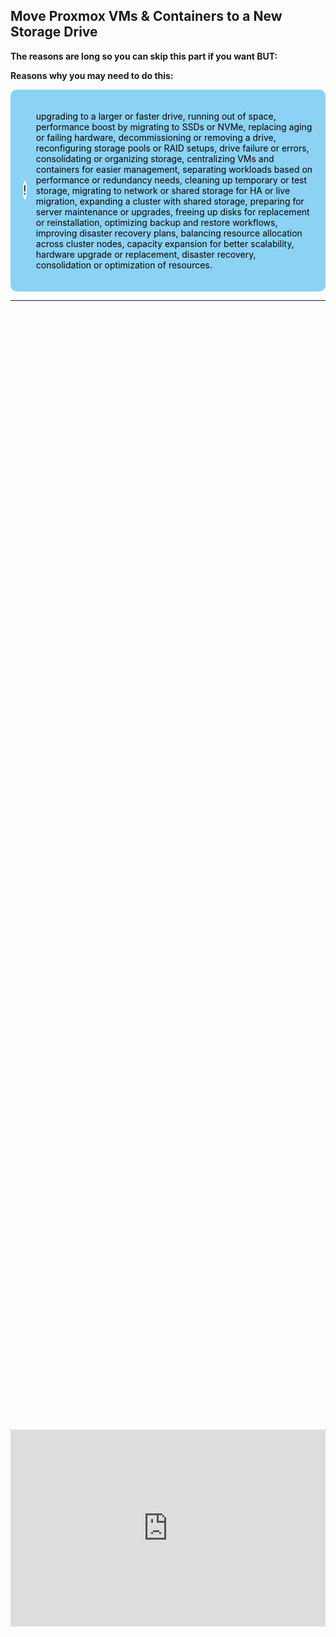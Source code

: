 ## Move Proxmox VMs & Containers to a New Storage Drive

**The reasons are long so you can skip this part if you want BUT:**

**Reasons why you may need to do this:**

<!DOCTYPE html>
<html lang="en">
<head>
<meta charset="UTF-8">
<meta name="viewport" content="width=device-width, initial-scale=1.0">
<title>Informative Section</title>
<style>
.informative-section {
    background-color: #8CD2F4; /* light blue background color */
    color: black; /* Text color to contrast with dark background */
    padding: 20px; /* Padding inside the box */
    border-radius: 10px; /* Rounded corners */
    display: flex;
    align-items: center;
}
.circle-emoji {
    width: 50px;
    height: 30px;
    border-radius: 50%;
    background-color: white;
    display: flex;
    justify-content: center;
    align-items: center;
    margin-right: 15px;
    font-size: 20px;
    color: #231F20; /* Dark gray color for the exclamation mark */
}
</style>
</head>
<body>

<div class="informative-section">
    <div class="circle-emoji">!</div>
    <p>
    upgrading to a larger or faster drive, running out of space, performance boost by migrating to SSDs or NVMe, replacing aging or failing hardware, decommissioning or removing a drive, reconfiguring storage pools or RAID setups, drive failure or errors, consolidating or organizing storage, centralizing VMs and containers for easier management, separating workloads based on performance or redundancy needs, cleaning up temporary or test storage, migrating to network or shared storage for HA or live migration, expanding a cluster with shared storage, preparing for server maintenance or upgrades, freeing up disks for replacement or reinstallation, optimizing backup and restore workflows, improving disaster recovery plans, balancing resource allocation across cluster nodes, capacity expansion for better scalability, hardware upgrade or replacement, disaster recovery, consolidation or optimization of resources.
    </p>
</div>

</body>
</html>

---------

<div style="display: flex; justify-content: center; align-items: center; height: 100%;">
    <iframe width="560" height="315" src="https://www.youtube.com/embed/2pky63gridE?si=xQwIRRmXCbYaxbSn" frameborder="0" allow="accelerometer; autoplay; clipboard-write; encrypted-media; gyroscope; picture-in-picture" allowfullscreen></iframe>
</div>

To migrate a Proxmox VM's disk from Ceph storage to local storage, follow these steps:

# Moving Proxmox VM Storage

1.  **Prepare the VM**
    - Shut down the VM (optional but recommended for stability).
    - Navigate to: `VM → Hardware → Hard Disk (e.g., scsi0)`.
2.  **Initiate Storage Move**
    - Click the **"Disk Action"** dropdown → Select **"Move Storage"**.
<a href="/images/EP39_MovingProxmoxVMStorage/image1.png" class="image-expand">
    <img src="/images/EP39_MovingProxmoxVMStorage/image1.png" alt="Description of your image">
</a>
    - In the pop-up:
        - **Target Storage**: Select your local storage (e.g., `local`, `local-lvm`).
<a href="/images/EP39_MovingProxmoxVMStorage/image2.png" class="image-expand">
    <img src="/images/EP39_MovingProxmoxVMStorage/image2.png" alt="Description of your image">
</a>
    - **Delete Source**: Check this to remove the original Ceph disk after migration.
    - Click **"Move Disk"**.
3.  **Monitor Progress**
    
    - Track the migration in the Proxmox task log.
    - Verify success in `Hardware → Hard Disk`; the disk path should now show the local storage.
    - You may also see an unused disk line item, go ahead and click that and remove/delete it. You should now be able to go back to the ceph cluster and remove it or see that it has already been removed.
<a href="/images/EP39_MovingProxmoxVMStorage/image3.png" class="image-expand">
    <img src="/images/EP39_MovingProxmoxVMStorage/image3.png" alt="Description of your image">
</a>
    - Shown below is the VM still displayed on the Ceph pool if you do not remove it, as shown in the image above. Note that a Ceph pool cannot be destroyed or changed until all container and VM disk images are removed.
<a href="/images/EP39_MovingProxmoxVMStorage/image4.png" class="image-expand">
    <img src="/images/EP39_MovingProxmoxVMStorage/image4.png" alt="Description of your image">
</a>
    
# Moving Container storage
    
Containers are slightly different and are required to be turned off. After the container is turned off, you will need to go to the resources tab (instead of the hardware tab found on the VMs). All other steps are the exact same as a virtual machine outside of the location where the container files are stored.

<a href="/images/EP39_MovingProxmoxVMStorage/image5.png" class="image-expand">
    <img src="/images/EP39_MovingProxmoxVMStorage/image5.png" alt="Description of your image">
</a>

# Common errors

If you get the following error:

## VM is locked (snapshot) (500)

<a href="/images/EP39_MovingProxmoxVMStorage/image6.png" class="image-expand">
    <img src="/images/EP39_MovingProxmoxVMStorage/image6.png" alt="Description of your image">
</a>

You may need to perform the following tasks WITHIN the Proxmox Shell CLI (not the container or VM CLI, the main Proxmox node CLI):

## Step-by-Step Solution

1.  **Identify the locked VM**
    - Note the VM ID (e.g., `100`) from Proxmox's web interface or run:
        
        ```
        qm list
        ```
        
2.  **Unlock the VM via CLI**
    - For KVM virtual machines (most common):
        
        ```
        qm unlock <VMID>
        ```
        
        Example for VM ID `100`:
        
        ```
        qm unlock 100
        ```
        
3.  **Verify unlock success**
    - Check the VM status:
        
        ```
        qm config <VMID>
        ```
        
        You should also see on the far left of your screen that the VM no longer has a lock icon next to its name.

## failed to update VM 119: unable to delete 'cephbackup:vm-119-disk-0' - volume is still in use (snapshot?) (500)

Make sure your VM is turned off first!

1.  **Unlock the VM**  
    First, release the snapshot lock:
    
    ```
    qm unlock <VMID>
    ```
    
    **Force-delete orphaned snapshots**  
    If the snapshot metadata exists but the underlying storage is missing:
    
    ```
    qm delsnapshot <VMID> <snapshot-name> --force
    ```
    
    Replace `<snapshot-name>` with the actual snapshot name (e.g., `BeforeDiskUpgrade`). The `--force` The flag bypasses missing storage checks.


## Follow Us on Social Media

[YouTube](https://www.youtube.com/@learntohomelab)

[Discord](https://discord.gg/6MsHSJWZpH)

[Reddit](https://www.reddit.com/r/learntohomelab/)

[Rumble](https://rumble.com/c/c-7585051)